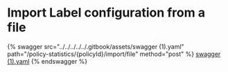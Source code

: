 # Import Label configuration from a file

{% swagger src="../../../../../.gitbook/assets/swagger (1).yaml" path="/policy-statistics/{policyId}/import/file" method="post" %}
[swagger (1).yaml](<../../../../../.gitbook/assets/swagger (1).yaml>)
{% endswagger %}
